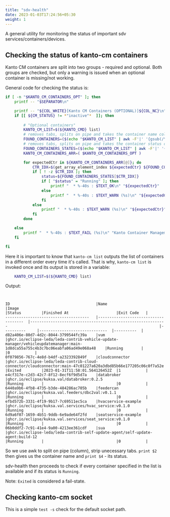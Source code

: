 ```yaml
---
title: "sdv-health"
date: 2023-01-03T17:24:56+05:30
weight: 1
---
```


A general utility for monitoring the status of important sdv services/containers/devices.

## Checking the status of kanto-cm containers

Kanto CM containers are split into two groups - required and optional. Both groups are checked, but only a warning is issued when an optional container is missing/not working.

General code for checking the status is:

```bash
if [ -n "$KANTO_CM_CONTAINERS_OPT" ]; then
	printf -- "$SEPARATOR\n"

	printf -- "${COL_WHITE}[Kanto CM Containers (OPTIONAL)]${COL_NC}\n"
	if [[ ${CM_STATUS} != *"inactive"*  ]]; then
		
		# "Optional containers"
		KANTO_CM_LIST=$(${KANTO_CMD} list)
		# removes tabs, splits on pipe and takes the container name column ($2)
		FOUND_CONTAINERS=($(echo "$KANTO_CM_LIST" | awk -F'|' '{gsub(/\t/, ""); print $2}')) # array with all kanto container names
		# removes tabs, splits on pipe and takes the container status colum ($4)
		FOUND_CONTAINERS_STATES=($(echo "$KANTO_CM_LIST" | awk -F'|' '{gsub(/\t/, ""); print $4}')) # array with all kanto container states
		KANTO_CM_CONTAINERS_ARR=( $KANTO_CM_CONTAINERS_OPT )

		for expectedCtr in ${KANTO_CM_CONTAINERS_ARR[@]}; do
			CTR_IDX=$(get_array_element_index ${expectedCtr} ${FOUND_CONTAINERS[@]})
			if [ ! -z $CTR_IDX ]; then
				status=${FOUND_CONTAINERS_STATES[$CTR_IDX]}
				if [ "$status" = "Running" ]; then
					printf "  * %-40s : $TEXT_OK\n" "${expectedCtr}"
				else
					printf "  * %-40s : $TEXT_WARN (%s)\n" "${expectedCtr}" "$status"
				fi
			else
				printf "  * %-40s : $TEXT_WARN (%s)\n" "${expectedCtr}" "NOT FOUND"
			fi
		done

	else
		printf "  * %-40s : $TEXT_FAIL (%s)\n" "Kanto Container Management" "Unavailable"
	fi

fi
```

Here it is important to know that `kanto-cm list` outputs the list of containers in a different order every time it's called. That is why, `kanto-cm list` is invoked once and its output is stored in a variable:

```bash
	KANTO_CM_LIST=$(${KANTO_CMD} list)
```

Output:

```shell


ID                                      |Name                                   |Image                                                                                                                          |Status         |Finished At                     |Exit Code   |
-------------------------------------   |-------------------------------------  |------------------------------------------------------------                                                                   |----------     |------------------------------  |----------  |
d82a406e-80d7-4d2c-8044-3799544fc39a    |vum                                    |ghcr.io/eclipse-leda/leda-contrib-vehicle-update-manager/vehicleupdatemanager:main-1d8dca55a755c4b3c7bc06eabfa06ad49e068a48    |Running        |                                |0           |
0f079856-767c-4e8d-b4df-a2323392849f    |cloudconnector                         |ghcr.io/eclipse-leda/leda-contrib-cloud-connector/cloudconnector:main-47c01227a620a3dbd85b66e177205c06c0f7a52e                 |Exited         |2023-01-31T11:58:01.564126452Z  |1           |
e4cf317e-c2d3-42c7-8f12-8ecf6f9d5d7a    |databroker                             |ghcr.io/eclipse/kuksa.val/databroker:0.2.5                                                                                     |Running        |                                |0           |
6440a9b6-4fb8-4735-b3de-484286ac705b    |feedercan                              |ghcr.io/eclipse/kuksa.val.feeders/dbc2val:v0.1.1                                                                               |Running        |                                |0           |
efbd572b-3331-4f19-9b17-7c69511ec5ca    |hvacservice-example                    |ghcr.io/eclipse/kuksa.val.services/hvac_service:v0.1.0                                                                         |Running        |                                |0           |
6d9a6f07-1659-4b51-9ddb-6e9ade64f2fd    |seatservice-example                    |ghcr.io/eclipse/kuksa.val.services/seat_service:v0.1.0                                                                         |Running        |                                |0           |
06b0ddf2-7c91-41e4-9a00-4213ee361cdf    |sua                                    |ghcr.io/eclipse-leda/leda-contrib-self-update-agent/self-update-agent:build-12                                                 |Running        |                                |0           |

```

So we use awk to split on pipe (column), strip unecessary tabs. `print $2` then gives us the container name and `print $4` - its status.

sdv-health then proceeds to check if every container specified in the list is available and if its status is `Running`.

Note: `Exited` is considered a fail-state.


## Checking kanto-cm socket

This is a simple `test -s` check for the default socket path.
